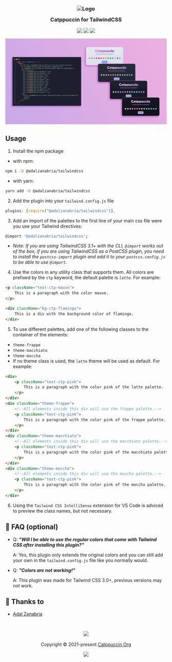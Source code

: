 <h3 align="center">
	<img src="https://raw.githubusercontent.com/catppuccin/catppuccin/dev/assets/logos/exports/1544x1544_circle.png" width="100" alt="Logo"/><br/>
	<img src="https://raw.githubusercontent.com/catppuccin/catppuccin/dev/assets/misc/transparent.png" height="30" width="0px"/>
	Catppuccin for TailwindCSS
	<img src="https://raw.githubusercontent.com/catppuccin/catppuccin/dev/assets/misc/transparent.png" height="30" width="0px"/>
</h3>

<p align="center">
    <a href="https://github.com/catppuccin/template/stargazers"><img src="https://img.shields.io/github/stars/catppuccin/template?colorA=1e1e28&colorB=c9cbff&style=for-the-badge&logo=starship"></a>
    <a href="https://github.com/catppuccin/template/issues"><img src="https://img.shields.io/github/issues/catppuccin/template?colorA=1e1e28&colorB=f7be95&style=for-the-badge"></a>
    <a href="https://github.com/catppuccin/template/contributors"><img src="https://img.shields.io/github/contributors/catppuccin/template?colorA=1e1e28&colorB=b1e1a6&style=for-the-badge"></a>
</p>

<p align="center">
  <img src="./assets/ss.png"/>
</p>

## Usage

1. Install the npm package

-   with npm:

```bash
npm i -D @adalzanabria/tailwindcss
```

-   with yarn:

```bash
yarn add -D @adalzanabria/tailwindcss
```

2. Add the plugin into your `tailwind.config.js` file

```javascript
plugins: [require("@adalzanabria/tailwindcss")],
```
3. Add an import of the palettes to the first line of your main css file were you use your Tailwind directives:
```bash
@import '@adalzanabria/tailwindcss';
```
- _Note: If you are using TailwindCSS 3.1+ with the CLI, `@import` works out of the box, if you are using TailwindCSS as a PostCSS plugin, you need to install the `postcss-import` plugin and add it to your `postcss.config.js` to be able to use `@import`._

4. Use the colors in any utility class that supports them. All colors are prefixed by the `ctp` keyword, the default palette is _`latte`_. For example:

```html
<p className="text-ctp-mauve">
    This is a paragraph with the color mauve.
</p>
```

```html
<div className="bg-ctp-flamingo">
    This is a div with the background color of flamingo.
</div>
```
5. To use different palettes, add one of the following classes to the container of the elements:
- `theme-frappe`
- `theme-macchiato`
- `theme-moccha`
- If no theme class is used, the `latte` theme will be used as default. For example:
```html
<div>
    <p className="text-ctp-pink">
        This is a paragraph with the color pink of the latte palette.
    </p>
</div>
<div className="theme-frappe">
    <!--All elements inside this div will use the frappe palette.-->
    <p className="text-ctp-pink">
        This is a paragraph with the color pink of the frappe palette.
    </p>
</div>
<div className="theme-macchiato">
    <!--All elements inside this div will use the macchiato palette.-->
    <p className="text-ctp-pink">
        This is a paragraph with the color pink of the macchiato palette.
    </p>
</div>
<div className="theme-moccha">
    <!--All elements inside this div will use the moccha palette.-->
    <p className="text-ctp-pink">
        This is a paragraph with the color pink of the moccha palette.
    </p>
</div>
```

6. Using the `Tailwind CSS IntelliSense` extension for VS Code is adviced to preview the class names, but not necessary.

## 🙋 FAQ (optional)

-   Q: **_"Will I be able to use the regular colors that come with Tailwind CSS after installing this plugin?"_**

    A: Yes, this plugin only extends the original colors and you can still add your own in the `tailwind.config.js` file like you normally would.

-   Q: **_"Colors are not working!"_**

    A: This plugin was made for Tailwind CSS 3.0+, previous versions may not work.

## 💝 Thanks to

-   [Adal Zanabria](https://github.com/AdalZanabria)

&nbsp;

<p align="center"><img src="https://raw.githubusercontent.com/catppuccin/catppuccin/dev/assets/footers/gray0_ctp_on_line.svg?sanitize=true" /></p>
<p align="center">Copyright &copy; 2021-present <a href="https://github.com/catppuccin" target="_blank">Catppuccin Org</a>
<p align="center"><a href="https://github.com/catppuccin/catppuccin/blob/main/LICENSE"><img src="https://img.shields.io/static/v1.svg?style=for-the-badge&label=License&message=MIT&logoColor=d9e0ee&colorA=302d41&colorB=c9cbff"/></a></p>
